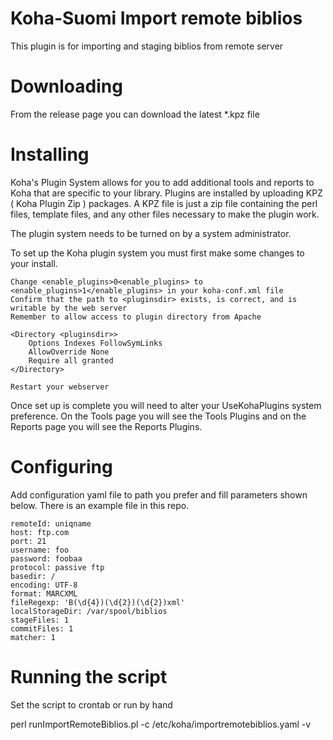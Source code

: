# Koha-Suomi Import remote biblios

This plugin is for importing and staging biblios from remote server

# Downloading

From the release page you can download the latest \*.kpz file

# Installing

Koha's Plugin System allows for you to add additional tools and reports to Koha that are specific to your library. Plugins are installed by uploading KPZ ( Koha Plugin Zip ) packages. A KPZ file is just a zip file containing the perl files, template files, and any other files necessary to make the plugin work.

The plugin system needs to be turned on by a system administrator.

To set up the Koha plugin system you must first make some changes to your install.

    Change <enable_plugins>0<enable_plugins> to <enable_plugins>1</enable_plugins> in your koha-conf.xml file
    Confirm that the path to <pluginsdir> exists, is correct, and is writable by the web server
    Remember to allow access to plugin directory from Apache

    <Directory <pluginsdir>>
        Options Indexes FollowSymLinks
        AllowOverride None
        Require all granted
    </Directory>

    Restart your webserver

Once set up is complete you will need to alter your UseKohaPlugins system preference. On the Tools page you will see the Tools Plugins and on the Reports page you will see the Reports Plugins.

# Configuring

Add configuration yaml file to path you prefer and fill parameters shown below. There is an example file in this repo.

    remoteId: uniqname
    host: ftp.com
    port: 21
    username: foo
    password: foobaa
    protocol: passive ftp
    basedir: /
    encoding: UTF-8
    format: MARCXML
    fileRegexp: 'B(\d{4})(\d{2})(\d{2})xml'
    localStorageDir: /var/spool/biblios
    stageFiles: 1
    commitFiles: 1
    matcher: 1

# Running the script

Set the script to crontab or run by hand

perl runImportRemoteBiblios.pl -c /etc/koha/importremotebiblios.yaml -v
